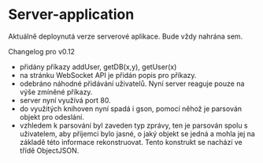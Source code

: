 Server-application
==================

Aktuálně deploynutá verze serverové aplikace. Bude vždy nahrána sem.

Changelog pro v0.12
- přidány příkazy addUser, getDB(x,y), getUser(x)
- na stránku WebSocket API je přidán popis pro příkazy.
- odebráno náhodné přidávání uživatelů. Nyní server reaguje pouze na výše zmíněné příkazy.
- server nyní využívá port 80.
- do využitých knihoven nyní spadá i gson, pomocí něhož je parsován objekt pro odeslání.
- vzhledem k parsování byl zaveden typ zprávy, ten je parsován spolu s uživatelem, aby příjemci bylo jasné, o jaký objekt se jedná a mohla jej na základě této informace rekonstruovat. Tento konstrukt se nachází ve třídě ObjectJSON.
